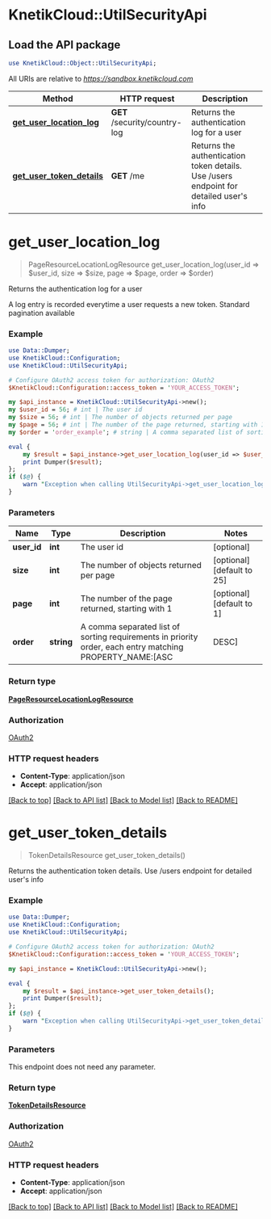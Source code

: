 # KnetikCloud::UtilSecurityApi

## Load the API package
```perl
use KnetikCloud::Object::UtilSecurityApi;
```

All URIs are relative to *https://sandbox.knetikcloud.com*

Method | HTTP request | Description
------------- | ------------- | -------------
[**get_user_location_log**](UtilSecurityApi.md#get_user_location_log) | **GET** /security/country-log | Returns the authentication log for a user
[**get_user_token_details**](UtilSecurityApi.md#get_user_token_details) | **GET** /me | Returns the authentication token details. Use /users endpoint for detailed user&#39;s info


# **get_user_location_log**
> PageResourceLocationLogResource get_user_location_log(user_id => $user_id, size => $size, page => $page, order => $order)

Returns the authentication log for a user

A log entry is recorded everytime a user requests a new token. Standard pagination available

### Example 
```perl
use Data::Dumper;
use KnetikCloud::Configuration;
use KnetikCloud::UtilSecurityApi;

# Configure OAuth2 access token for authorization: OAuth2
$KnetikCloud::Configuration::access_token = 'YOUR_ACCESS_TOKEN';

my $api_instance = KnetikCloud::UtilSecurityApi->new();
my $user_id = 56; # int | The user id
my $size = 56; # int | The number of objects returned per page
my $page = 56; # int | The number of the page returned, starting with 1
my $order = 'order_example'; # string | A comma separated list of sorting requirements in priority order, each entry matching PROPERTY_NAME:[ASC|DESC]

eval { 
    my $result = $api_instance->get_user_location_log(user_id => $user_id, size => $size, page => $page, order => $order);
    print Dumper($result);
};
if ($@) {
    warn "Exception when calling UtilSecurityApi->get_user_location_log: $@\n";
}
```

### Parameters

Name | Type | Description  | Notes
------------- | ------------- | ------------- | -------------
 **user_id** | **int**| The user id | [optional] 
 **size** | **int**| The number of objects returned per page | [optional] [default to 25]
 **page** | **int**| The number of the page returned, starting with 1 | [optional] [default to 1]
 **order** | **string**| A comma separated list of sorting requirements in priority order, each entry matching PROPERTY_NAME:[ASC|DESC] | [optional] 

### Return type

[**PageResourceLocationLogResource**](PageResourceLocationLogResource.md)

### Authorization

[OAuth2](../README.md#OAuth2)

### HTTP request headers

 - **Content-Type**: application/json
 - **Accept**: application/json

[[Back to top]](#) [[Back to API list]](../README.md#documentation-for-api-endpoints) [[Back to Model list]](../README.md#documentation-for-models) [[Back to README]](../README.md)

# **get_user_token_details**
> TokenDetailsResource get_user_token_details()

Returns the authentication token details. Use /users endpoint for detailed user's info

### Example 
```perl
use Data::Dumper;
use KnetikCloud::Configuration;
use KnetikCloud::UtilSecurityApi;

# Configure OAuth2 access token for authorization: OAuth2
$KnetikCloud::Configuration::access_token = 'YOUR_ACCESS_TOKEN';

my $api_instance = KnetikCloud::UtilSecurityApi->new();

eval { 
    my $result = $api_instance->get_user_token_details();
    print Dumper($result);
};
if ($@) {
    warn "Exception when calling UtilSecurityApi->get_user_token_details: $@\n";
}
```

### Parameters
This endpoint does not need any parameter.

### Return type

[**TokenDetailsResource**](TokenDetailsResource.md)

### Authorization

[OAuth2](../README.md#OAuth2)

### HTTP request headers

 - **Content-Type**: application/json
 - **Accept**: application/json

[[Back to top]](#) [[Back to API list]](../README.md#documentation-for-api-endpoints) [[Back to Model list]](../README.md#documentation-for-models) [[Back to README]](../README.md)

